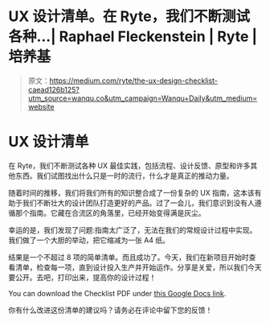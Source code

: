 # UX 设计清单。在 Ryte，我们不断测试各种…| Raphael Fleckenstein | Ryte |培养基

> 原文：<https://medium.com/ryte/the-ux-design-checklist-caead126b125?utm_source=wanqu.co&utm_campaign=Wanqu+Daily&utm_medium=website>

# UX 设计清单



在 Ryte，我们不断测试各种 UX 最佳实践，包括流程、设计反馈、原型和许多其他东西。我们试图找出什么只是一时的流行，什么才是真正的推动力量。

随着时间的推移，我们将我们所有的知识整合成了一份复杂的 UX 指南，这本该有助于我们不断壮大的设计团队打造更好的产品。过了一会儿，我们意识到没有人遵循那个指南。它藏在合流区的角落里，已经开始变得满是灰尘。

幸运的是，我们发现了问题:指南太广泛了，无法在我们的常规设计过程中实现。我们做了一个大胆的举动，把它缩减为一张 A4 纸。

结果是一个不超过 8 项的简单清单。而且成功了。今天，我们在新项目开始时查看清单，检查每一项，直到设计投入生产并开始运作。分享是关爱，所以我们今天要公开。去吧，打印出来，提高你的设计过程！



You can download the Checklist PDF under [this Google Docs link](https://drive.google.com/file/d/10jxKlGf4Hp_tFJuYr55lxbVR3Y1p6JWb/view?usp=sharing).



你有什么改进这份清单的建议吗？请务必在评论中留下您的反馈！

